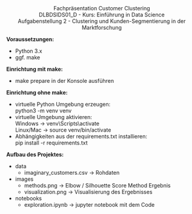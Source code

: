<center>Fachpräsentation Customer Clustering</center>  
<center>DLBDSIDS01_D - Kurs: Einführung in Data Science</center>  
<center>Aufgabenstellung 2 -  Clustering und Kunden-Segmentierung in der Marktforschung</center>  

**Voraussetzungen:**
- Python 3.x
- ggf. make  

**Einrichtung mit make:**  
 - make prepare in der Konsole ausführen  
   
**Einrichtung ohne make:**  
 - virtuelle Python Umgebung erzeugen:  
    python3 -m venv venv  
 - virtuelle Umgebung aktivieren:  
    Windows -> venv\Scripts\activate  
    Linux/Mac -> source venv/bin/activate  
 - Abhängigkeiten aus der requirements.txt installieren:  
    pip install -r requirements.txt  
  
**Aufbau des Projektes:**  
- data 
    - imaginary_customers.csv -> Rohdaten
- images
    - methods.png -> Elbow / Silhouette Score Method Ergebnis
    - visualization.png -> Visualisierung des Ergebnisses
- notebooks
    - exploration.ipynb -> jupyter notebook mit dem Code
